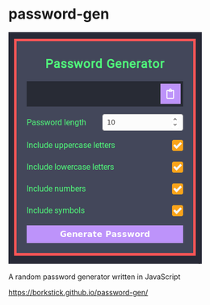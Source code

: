 # password-gen
![screenshot](screenshot.gif)

A random password generator written in JavaScript

https://borkstick.github.io/password-gen/
